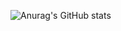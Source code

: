 ![Anurag's GitHub stats](https://github-readme-stats.vercel.app/api?username=kessler077&show_icons=true&theme=dark&count_private=true)
